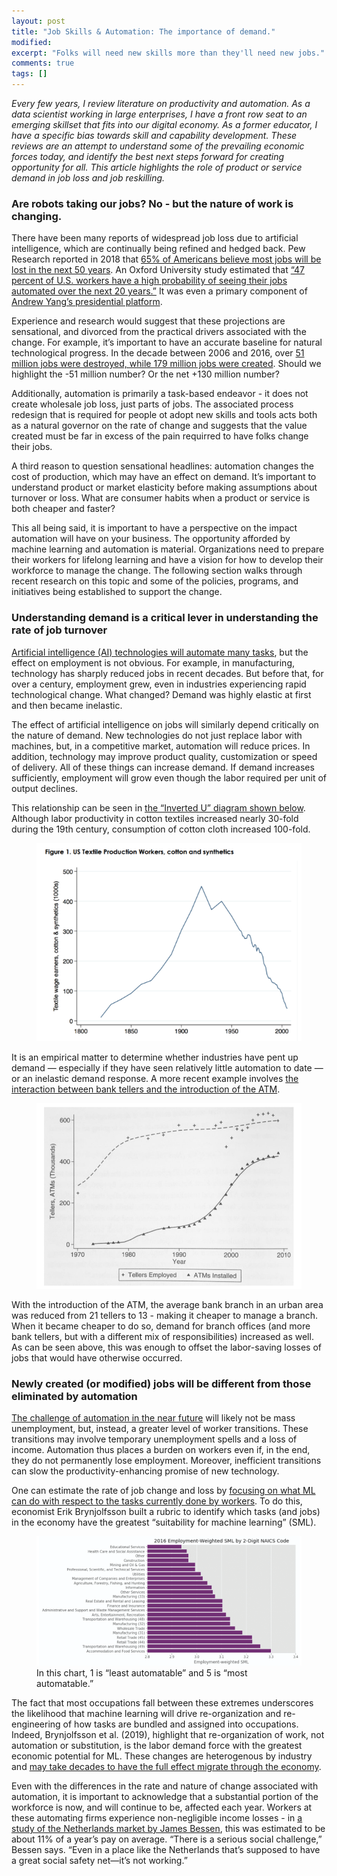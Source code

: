 ```yaml
---
layout: post
title: "Job Skills & Automation: The importance of demand."
modified:
excerpt: "Folks will need new skills more than they'll need new jobs."
comments: true
tags: []
---
```


*Every few years, I review literature on productivity and automation. As a data scientist working in large enterprises, I have a front row seat to an emerging skillset that fits into our digital economy. As a former educator, I have a specific bias towards skill and capability development. 
These reviews are an attempt to understand some of the prevailing economic forces today, and identify the best next steps forward for creating opportunity for all. This article highlights the role of product or service demand in job loss and job reskilling.*

### Are robots taking our jobs? No - but the nature of work is changing.

There have been many reports of widespread job loss due to artificial intelligence, which are continually being refined and hedged back. Pew Research reported in 2018 that [65% of Americans believe most jobs will be lost in the next 50 years][0]. An Oxford University study estimated that [“47 percent of U.S. workers have a high probability of seeing their jobs automated over the next 20 years.”][1]  It was even a primary component of [Andrew Yang’s presidential platform][2]. 

Experience and research would suggest that these projections are sensational, and divorced from the practical drivers associated with the change. For example, it’s important to have an accurate baseline for natural technological progress. In the decade between 2006 and 2016, over [51 million jobs were destroyed, while 179 million jobs were created][3]. Should we highlight the -51 million number? Or the net +130 million number?

Additionally, automation is primarily a task-based endeavor - it does not create wholesale job loss, just parts of jobs. The associated process redesign that is required for people ot adopt new skills and tools acts both as a natural governor on the rate of change and suggests that the value created must be far in excess of the pain requirred to have folks change their jobs. 

A third reason to question sensational headlines: automation changes the cost of production, which may have an effect on demand. It’s important to understand product or market elasticity before making assumptions about turnover or loss. What are consumer habits when a product or service is both cheaper and faster?

This all being said, it is important to have a perspective on the impact automation will have on your business. The opportunity afforded by machine learning and automation is material. Organizations need to prepare their workers for lifelong learning and have a vision for how to develop their workforce to manage the change. The following section walks through recent research on this topic and some of the policies, programs, and initiatives being established to support the change. 


### Understanding demand is a critical lever in understanding the rate of job turnover

[Artificial intelligence (AI) technologies will automate many tasks][4], but the effect on employment is
not obvious. For example, in manufacturing, technology has sharply reduced jobs in recent decades. But before that, for over a century, employment grew, even in industries experiencing rapid technological change. What changed? Demand was highly elastic at first and then became inelastic. 

The effect of artificial intelligence on jobs will similarly depend critically on the nature of demand. New technologies do not just replace labor with machines, but, in a competitive market, automation will reduce prices. In addition, technology may improve product quality, customization or speed of delivery. All of these things can increase demand. If demand increases sufficiently, employment will grow even though the labor required per unit of output declines. 

This relationship can be seen in [the “Inverted U” diagram shown below][5]. Although labor productivity in cotton textiles increased nearly 30-fold during the 19th century, consumption of cotton cloth increased 100-fold. 

<figure>
	<img src="/images/textile_workers_over_time.PNG">
</figure>

It is an empirical matter to determine whether industries have pent up demand — especially if they have seen relatively little automation to date — or an inelastic demand response. A more recent example involves [the interaction between bank tellers and the introduction of the ATM][6]. 

<figure>
	<img src="/images/tellers_atms_over_time.PNG">
</figure>

With the introduction of the ATM, the average bank branch in an urban area was reduced from 21 tellers to 13 - making it cheaper to manage a branch. When it became cheaper to do so, demand for branch offices (and more bank tellers, but with a different mix of responsibilities) increased as well. As can be seen above, this was enough to offset the labor-saving losses of jobs that would have otherwise occurred.

### Newly created (or modified) jobs will be different from those eliminated by automation

[The challenge of automation in the near future][7] will likely not be mass unemployment, but, instead, a greater level of worker transitions. These transitions may involve temporary unemployment spells and a loss of income. Automation thus places a burden on workers even if, in the end, they do not permanently lose employment. Moreover, inefficient transitions can slow the productivity-enhancing promise of new technology.

One can estimate the rate of job change and loss by [focusing on what ML can do with respect to the tasks currently done by workers][8]. To do this, economist Erik Brynjolfsson built a rubric to identify which tasks (and jobs) in the economy have the greatest “suitability for machine learning” (SML).

<figure>
	<img src="/images/degree_of_automation.PNG">
	<figcaption>In this chart, 1 is “least automatable” and 5 is “most automatable.”</figcaption>
</figure>

The fact that most occupations fall between these extremes underscores the likelihood that machine learning will drive re-organization and re-engineering of how tasks are bundled and assigned into occupations. Indeed, Brynjolfsson et al. (2019), highlight that re-organization of work, not automation or substitution, is the labor demand force with the greatest economic potential for ML. These changes are heterogenous by industry and [may take decades to have the full effect migrate through the economy][9].

Even with the differences in the rate and nature of change associated with automation, it is important to acknowledge that a substantial portion of the workforce is now, and will continue to be, affected each year. Workers at these automating firms experience non-negligible income losses - in [a study of the Netherlands market by James Bessen][10], this was estimated to be about 11% of a year’s pay on average. “There is a serious social challenge,” Bessen says. “Even in a place like the Netherlands that’s supposed to have a great social safety net—it’s not working.”


[0]: https://www.pewresearch.org/global/2018/09/13/in-advanced-and-emerging-economies-alike-worries-about-job-automation/
[1]: https://www.oxfordmartin.ox.ac.uk/downloads/academic/The_Future_of_Employment.pdf
[2]: https://www.yang2020.com/what-is-freedom-dividend-faq/
[3]: https://www.americanactionforum.org/insight/understanding-job-loss-predictions-from-artificial-intelligence
[4]: https://www.nber.org/papers/w24235.pdf
[5]: https://www.brookings.edu/wp-content/uploads/2020/01/Bessen-et-al_Full-report.pdf
[6]: https://www.aei.org/economics/what-atms-bank-tellers-rise-robots-and-jobs/
[7]: https://www.brookings.edu/wp-content/uploads/2020/01/Bessen-et-al_Full-report.pdf
[8]: https://www.hoover.org/research/how-will-machine-learning-transform-labor-market
[9]: https://www.nber.org/papers/w24001.pdf
[10]: https://papers.ssrn.com/sol3/papers.cfm?abstract_id=3328877